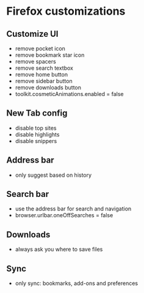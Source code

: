 # Firefox customizations

## Customize UI
 * remove pocket icon
 * remove bookmark star icon
 * remove spacers
 * remove search textbox
 * remove home button
 * remove sidebar button
 * remove downloads button
 * toolkit.cosmeticAnimations.enabled = false

## New Tab config
 * disable top sites
 * disable highlights
 * disable snippers

## Address bar
 * only suggest based on history

## Search bar
 * use the address bar for search and navigation
 * browser.urlbar.oneOffSearches = false

## Downloads
 * always ask you where to save files

## Sync
 * only sync: bookmarks, add-ons and preferences